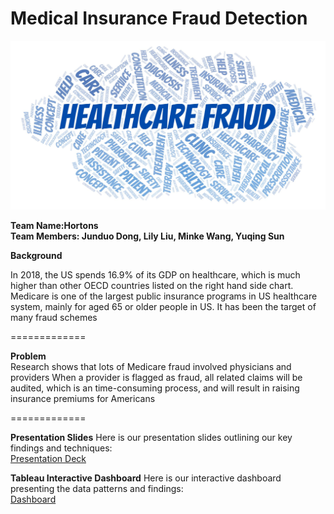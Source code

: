 # Medical Insurance Fraud Detection

![Medical Fraud Detection](https://github.com/chelseawmk/Medical-Insurance-Fraud-Detection/blob/main/WhiteRabbit_Fulgham_750_1_What-Texans-Should-Know-about-Healthcare-Fraud-Charges_8.2.19.jpg)


**Team Name:Hortons**<br>
**Team Members: Junduo Dong, Lily Liu, Minke Wang, Yuqing Sun**



**Background** <br>

In 2018, the US spends 16.9% of its GDP on healthcare, which is much higher than other OECD countries listed on the right hand side chart. 
Medicare is one of the largest public insurance programs in US healthcare system, mainly for aged 65 or older people in US. It has been the target of many fraud schemes

=============

**Problem** <br>
Research shows that lots of Medicare fraud involved physicians and providers
When a provider is flagged as fraud, all related claims will be audited, which is an time-consuming process, and will result in raising insurance premiums for Americans 

=============

**Presentation Slides**
Here is our presentation slides outlining our key findings and techniques: <br>
[Presentation Deck](https://docs.google.com/presentation/d/1RopED3CJdBxJSxvYBHGgDMfeHC8DBE5cvPtHx__Hqd0/edit?usp=sharing)


**Tableau Interactive Dashboard** 
Here is our interactive dashboard presenting the data patterns and findings: <br>
[Dashboard](https://public.tableau.com/profile/junduo#!/vizhome/MedicalInsuranceFraudInvestigation/WelcomePage)
